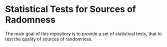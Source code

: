 # Statistical Tests for Sources of Radomness

The main goal of this repository is to provide a set of statistical tests, that to test the quality of sources of randomness.
